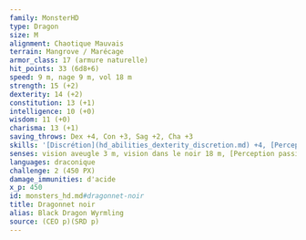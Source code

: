 ```yaml
---
family: MonsterHD
type: Dragon
size: M
alignment: Chaotique Mauvais
terrain: Mangrove / Marécage
armor_class: 17 (armure naturelle)
hit_points: 33 (6d8+6)
speed: 9 m, nage 9 m, vol 18 m
strength: 15 (+2)
dexterity: 14 (+2)
constitution: 13 (+1)
intelligence: 10 (+0)
wisdom: 11 (+0)
charisma: 13 (+1)
saving_throws: Dex +4, Con +3, Sag +2, Cha +3
skills: '[Discrétion](hd_abilities_dexterity_discretion.md) +4, [Perception](hd_abilities_wisdom_perception.md) +4'
senses: vision aveugle 3 m, vision dans le noir 18 m, [Perception passive](hd_abilities_dexterity_perception_passive.md) 14
languages: draconique
challenge: 2 (450 PX)
damage_immunities: d'acide
x_p: 450
id: monsters_hd.md#dragonnet-noir
title: Dragonnet noir
alias: Black Dragon Wyrmling
source: (CEO p)(SRD p)
---
```


